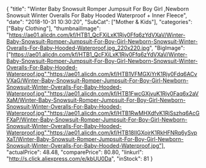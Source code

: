 {
	"title": "Winter Baby Snowsuit Romper Jumpsuit For Boy Girl ,Newborn Snowsuit Winter Overalls For Baby Hooded Waterproof + Inner Fleece",
	"date": "2018-10-31 10:30:20",
	"SubCat": ["Mother & Kids"],
	"categories": ["Baby Clothing"],
	"thumbnailImage": "https://ae01.alicdn.com/kf/HTB1_QcFXiLxK1Rjy0Ffq6zYdVXaV/Winter-Baby-Snowsuit-Romper-Jumpsuit-For-Boy-Girl-Newborn-Snowsuit-Winter-Overalls-For-Baby-Hooded-Waterproof.jpg_220x220.jpg",
	"BigImage": ["https://ae01.alicdn.com/kf/HTB1_QcFXiLxK1Rjy0Ffq6zYdVXaV/Winter-Baby-Snowsuit-Romper-Jumpsuit-For-Boy-Girl-Newborn-Snowsuit-Winter-Overalls-For-Baby-Hooded-Waterproof.jpg","https://ae01.alicdn.com/kf/HTB1VFMGXiYrK1Rjy0Fdq6ACvVXaG/Winter-Baby-Snowsuit-Romper-Jumpsuit-For-Boy-Girl-Newborn-Snowsuit-Winter-Overalls-For-Baby-Hooded-Waterproof.jpg","https://ae01.alicdn.com/kf/HTB1FwcGXjvuK1Rjy0Faq6x2aVXaM/Winter-Baby-Snowsuit-Romper-Jumpsuit-For-Boy-Girl-Newborn-Snowsuit-Winter-Overalls-For-Baby-Hooded-Waterproof.jpg","https://ae01.alicdn.com/kf/HTB1RwMHXdfvK1RjSszhq6AcGFXaP/Winter-Baby-Snowsuit-Romper-Jumpsuit-For-Boy-Girl-Newborn-Snowsuit-Winter-Overalls-For-Baby-Hooded-Waterproof.jpg","https://ae01.alicdn.com/kf/HTB18IIGXojrK1RkHFNRq6ySvpXaT/Winter-Baby-Snowsuit-Romper-Jumpsuit-For-Boy-Girl-Newborn-Snowsuit-Winter-Overalls-For-Baby-Hooded-Waterproof.jpg"],
	"actualPrice": 48.48,
	"comparePrice": 80.80,
	"linkurl": "http://s.click.aliexpress.com/e/kbUU0Da",
	"inStock": 81
}
